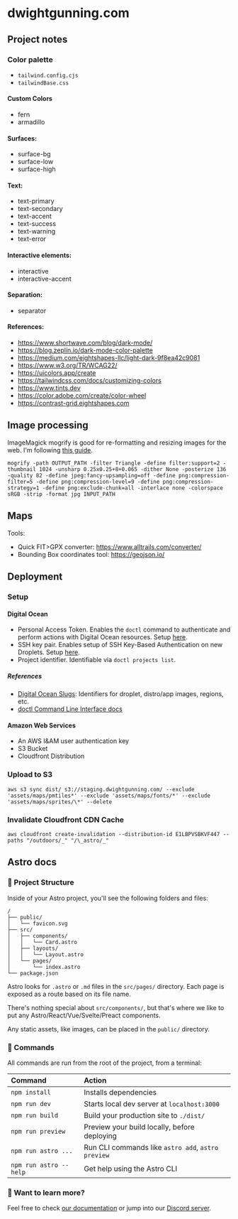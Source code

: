 # dwightgunning.com

## Project notes

### Color palette

- `tailwind.config.cjs`
- `tailwindBase.css`

#### Custom Colors

- fern
- armadillo

#### Surfaces:

- surface-bg
- surface-low
- surface-high

#### Text:

- text-primary
- text-secondary
- text-accent
- text-success
- text-warning
- text-error

#### Interactive elements:

- interactive
- interactive-accent

#### Separation:

- separator

#### References:

- https://www.shortwave.com/blog/dark-mode/
- https://blog.zeplin.io/dark-mode-color-palette
- https://medium.com/eightshapes-llc/light-dark-9f8ea42c9081
- https://www.w3.org/TR/WCAG22/
- https://uicolors.app/create
- https://tailwindcss.com/docs/customizing-colors
- https://www.tints.dev
- https://color.adobe.com/create/color-wheel
- https://contrast-grid.eightshapes.com

## Image processing

ImageMagick mogrify is good for re-formatting and resizing images for the web. I'm following [this guide](https://www.smashingmagazine.com/2015/06/efficient-image-resizing-with-imagemagick/).

```
mogrify -path OUTPUT_PATH -filter Triangle -define filter:support=2 -thumbnail 1024 -unsharp 0.25x0.25+8+0.065 -dither None -posterize 136 -quality 82 -define jpeg:fancy-upsampling=off -define png:compression-filter=5 -define png:compression-level=9 -define png:compression-strategy=1 -define png:exclude-chunk=all -interlace none -colorspace sRGB -strip -format jpg INPUT_PATH
```

## Maps

Tools:

- Quick FIT>GPX converter: https://www.alltrails.com/converter/
- Bounding Box coordinates tool: https://geojson.io/

## Deployment

### Setup

#### Digital Ocean

- Personal Access Token. Enables the `doctl` command to authenticate and perform actions with Digital Ocean resources. Setup [here](https://cloud.digitalocean.com/account/api/tokens).
- SSH key pair. Enables setup of SSH Key-Based Authentication on new Droplets. Setup [here](https://cloud.digitalocean.com/account/security).
- Project identifier. Identifiable via `doctl projects list`.

##### References

- [Digital Ocean Slugs](https://slugs.do-api.dev/): Identifiers for droplet, distro/app images, regions, etc.
- [doctl Command Line Interface docs](https://docs.digitalocean.com/reference/doctl/)

#### Amazon Web Services

- An AWS I&AM user authentication key
- S3 Bucket
- Cloudfront Distribution

### Upload to S3

```
aws s3 sync dist/ s3://staging.dwightgunning.com/ --exclude 'assets/maps/pmtiles*' --exclude 'assets/maps/fonts/*' --exclude 'assets/maps/sprites/\*' --delete
```

### Invalidate Cloudfront CDN Cache

```
aws cloudfront create-invalidation --distribution-id E1LBPVSBKVF447 --paths "/outdoors/_" "/\_astro/_"
```

## Astro docs

### 🚀 Project Structure

Inside of your Astro project, you'll see the following folders and files:

```
/
├── public/
│   └── favicon.svg
├── src/
│   ├── components/
│   │   └── Card.astro
│   ├── layouts/
│   │   └── Layout.astro
│   └── pages/
│       └── index.astro
└── package.json
```

Astro looks for `.astro` or `.md` files in the `src/pages/` directory. Each page is exposed as a route based on its file name.

There's nothing special about `src/components/`, but that's where we like to put any Astro/React/Vue/Svelte/Preact components.

Any static assets, like images, can be placed in the `public/` directory.

### 🧞 Commands

All commands are run from the root of the project, from a terminal:

| Command                | Action                                             |
| :--------------------- | :------------------------------------------------- |
| `npm install`          | Installs dependencies                              |
| `npm run dev`          | Starts local dev server at `localhost:3000`        |
| `npm run build`        | Build your production site to `./dist/`            |
| `npm run preview`      | Preview your build locally, before deploying       |
| `npm run astro ...`    | Run CLI commands like `astro add`, `astro preview` |
| `npm run astro --help` | Get help using the Astro CLI                       |

### 👀 Want to learn more?

Feel free to check [our documentation](https://docs.astro.build) or jump into our [Discord server](https://astro.build/chat).

